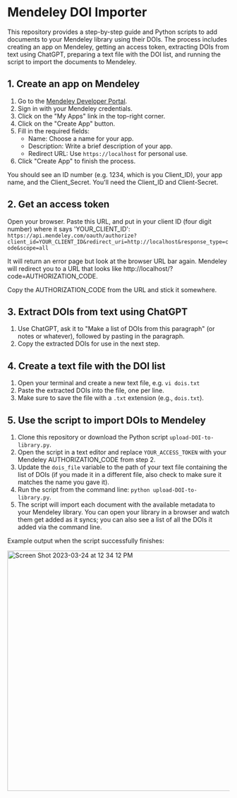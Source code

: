 # Mendeley DOI Importer

This repository provides a step-by-step guide and Python scripts to add documents to your Mendeley library using their DOIs. The process includes creating an app on Mendeley, getting an access token, extracting DOIs from text using ChatGPT, preparing a text file with the DOI list, and running the script to import the documents to Mendeley.

## 1. Create an app on Mendeley

1. Go to the [Mendeley Developer Portal](https://dev.mendeley.com/).
2. Sign in with your Mendeley credentials.
3. Click on the "My Apps" link in the top-right corner.
4. Click on the "Create App" button.
5. Fill in the required fields:
   - Name: Choose a name for your app.
   - Description: Write a brief description of your app.
   - Redirect URL: Use `https://localhost` for personal use.
6. Click "Create App" to finish the process.

You should see an ID number (e.g. 1234, which is you Client_ID), your app name, and the Client_Secret. You'll  need the Client_ID and Client-Secret.

## 2. Get an access token

Open your browser. Paste this URL, and put in your client ID (four digit number) where it says 'YOUR_CLIENT_ID':
`https://api.mendeley.com/oauth/authorize?client_id=YOUR_CLIENT_ID&redirect_uri=http://localhost&response_type=code&scope=all`

It will return an error page but look at the browser URL bar again. Mendeley will redirect you to a URL that looks like http://localhost/?code=AUTHORIZATION_CODE. 

Copy the AUTHORIZATION_CODE from the URL and stick it somewhere. 

## 3. Extract DOIs from text using ChatGPT

1. Use ChatGPT, ask it to "Make a list of DOIs from this paragraph" (or notes or whatever), followed by pasting in the paragraph. 
2. Copy the extracted DOIs for use in the next step.

## 4. Create a text file with the DOI list

1. Open your terminal and create a new text file, e.g. `vi dois.txt`
2. Paste the extracted DOIs into the file, one per line.
3. Make sure to save the file with a `.txt` extension (e.g., `dois.txt`).

## 5. Use the script to import DOIs to Mendeley

1. Clone this repository or download the Python script `upload-DOI-to-library.py`.
2. Open the script in a text editor and replace `YOUR_ACCESS_TOKEN` with your Mendeley AUTHORIZATION_CODE from step 2. 
3. Update the `dois_file` variable to the path of your text file containing the list of DOIs (if you made it in a different file, also check to make sure it matches the name you gave it).
4. Run the script from the command line: `python upload-DOI-to-library.py`.
5. The script will import each document with the available metadata to your Mendeley library. You can open your library in a browser and watch them get added as it syncs; you can also see a list of all the DOIs it added via the command line.

Example output when the script successfully finishes:

<img width="545" alt="Screen Shot 2023-03-24 at 12 34 12 PM" src="https://user-images.githubusercontent.com/7468165/227631900-470fa129-2910-4923-936f-57066aa8c3d7.png">

